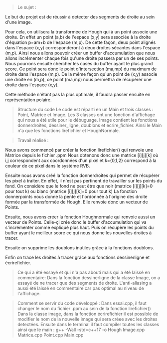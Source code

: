 >Le sujet :

Le but du projet est de réussir à detecter des segments de droite au sein d'une image.

Pour cela, on utilisera la transformée de Hough qui à un point associe une droite.
En effet un point (a,b) de l'espace (x,y) sera associée à la droite d'équation p=am+b de l'espace (m,p).
De cette façon, deux point alignés dans l'espace (x,y) corresponderont à deux droites sécantes dans l'espace (m,p).
Ainsi nous allons pouvoir créer un buffer d'accumulation que nous allons incrémenter chaque fois qu'une droite passera par un de ses points.
Nous pourrons ensuite chercher les cases du buffer ayant le plus grand score.
Ce point sera donc le point d'intersection (ma,mp) du maximum de droite dans l'espace (m,p).
De la même façon qu'un point de (x,y) associe une droite en  (m,p), ce point (ma,mp) nous permettra de récupérer une droite dans l'espace (x,y).

Cette méthode n'étant pas la plus optimale, il faudra passer ensuite en représentation polaire.


> Structure du code 
Le code est réparti en un Main et trois classes : Point, Matrice et Image.
Les 3 classes ont une fonction d'affichage qui nous a été utile pour le débuguage.
Image contient les fonctions donnerdroites, dessiner_ligne, doublons et ecrire_fichier.
Ainsi le Main n'a que les fonctions lirefichier et HoughNormale.

>Travail réalisé :

Nous avons commencé par créer la fonction lirefichier() qui renvoie une Matrice depuis le fichier .ppm
Nous obtenons donc une matrice [i][j][k] où i,j correspondent aux coordonnées d'un pixel et k={0,1,2} correspond à la couleur de ce pixel dans le système RVB.

Ensuite nous avons créé la fonction donnerdroites qui permet de récupérer les pixel à traiter.
En effet, il n'est pas pertinent de travailler sur les points du fond.
On considère que le fond ne peut être que noir (matrice [i][j][k]=0 pour tout k) ou blanc (matrice [i][j][k]=0 pour tout k)
La fonction donnerpoints nous donne la pente et l'ordonnée à l'origine des droite formée par la transformée de Hough.
Elle renvoie donc un vecteur de Points.

Ensuite, nous avons créer la fonction Houghnormale qui renvoie aussi un vecteur de Points.
Celle-çi crée donc le buffer d'accumulation qui va s'incrémenter comme expliqué plus haut.
Puis on récupère les points du buffer ayant le meilleur score ce qui nous donne les nouvelles droites à tracer.

Ensuite on supprime les doublons inutiles grâce à la fonctions doublons.

Enfin on trace les droites à tracer grâce aux fonctions dessinerligne et écrirefichier.


>Ce qui a été essayé et qui n'a pas abouti mais qui a été laissé en commentaire:
Dans la fonction dessinerligne de la classe Image, on a essayé de ne tracer que des segments de droite. L'anti-aliasing a aussi été laissé en commentaire car pas optimal au niveau de l'affichage.

>Comment se servir du code développé :
Dans essai.cpp,  il faut changer le nom du fichier .ppm au sein de la fonction lirefichier()
Dans la classe image, dans la fonction écrirefichier il est possible de modifier le nom de la nouvelle image qui sera créee avec les droites detectées.
Ensuite dans le terminal il faut compiler toutes les classes ainsi que le main :
g++ -Wall -std=c++17 -o Hough Image.cpp Matrice.cpp Point.cpp  Main.cpp


